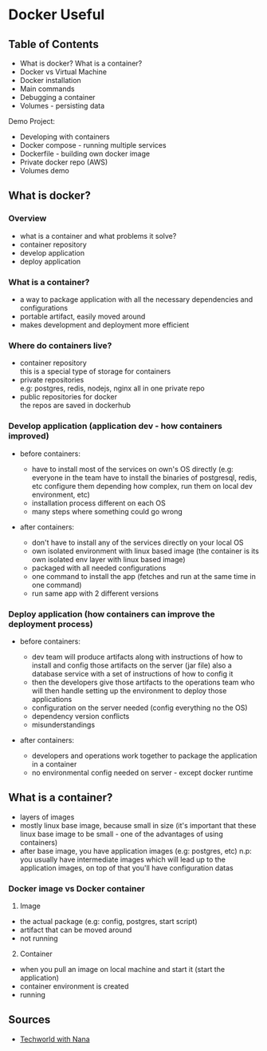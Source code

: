 # Docker Useful

## Table of Contents

- What is docker? What is a container?
- Docker vs Virtual Machine
- Docker installation
- Main commands
- Debugging a container
- Volumes - persisting data

Demo Project:

- Developing with containers
- Docker compose - running multiple services
- Dockerfile - building own docker image
- Private docker repo (AWS)
- Volumes demo

## What is docker?

### Overview

- what is a container and what problems it solve?
- container repository
- develop application
- deploy application

### What is a container?

- a way to package application with all the necessary dependencies and configurations
- portable artifact, easily moved around
- makes development and deployment more efficient

### Where do containers live?

- container repository
  <br>
  this is a special type of storage for containers
- private repositories
  <br>
  e.g: postgres, redis, nodejs, nginx all in one private repo
- public repositories for docker
  <br>
  the repos are saved in dockerhub

### Develop application (application dev - how containers improved)

- before containers:

  - have to install most of the services on own's OS directly (e.g: everyone in the team have to install the binaries of postgresql, redis, etc configure them depending how complex, run them on local dev environment, etc)
  - installation process different on each OS
  - many steps where something could go wrong

- after containers:
  - don't have to install any of the services directly on your local OS
  - own isolated environment with linux based image (the container is its own isolated env layer with linux based image)
  - packaged with all needed configurations
  - one command to install the app (fetches and run at the same time in one command)
  - run same app with 2 different versions

### Deploy application (how containers can improve the deployment process)

- before containers:

  - dev team will produce artifacts along with instructions of how to install and config those artifacts on the server (jar file) also a database service with a set of instructions of how to config it
  - then the developers give those artifacts to the operations team who will then handle setting up the environment to deploy those applications
  - configuration on the server needed (config everything no the OS)
  - dependency version conflicts
  - misunderstandings

- after containers:
  - developers and operations work together to package the application in a container
  - no environmental config needed on server - except docker runtime

## What is a container?

- layers of images
- mostly linux base image, because small in size (it's important that these linux base image to be small - one of the advantages of using containers)
- after base image, you have application images (e.g: postgres, etc) n.p: you usually have intermediate images which will lead up to the application images, on top of that you'll have configuration datas

### Docker image vs Docker container

1. Image

- the actual package (e.g: config, postgres, start script)
- artifact that can be moved around
- not running

2. Container

- when you pull an image on local machine and start it (start the application)
- container environment is created
- running

## Sources

- [Techworld with Nana](https://www.youtube.com/watch?v=3c-iBn73dDE)

